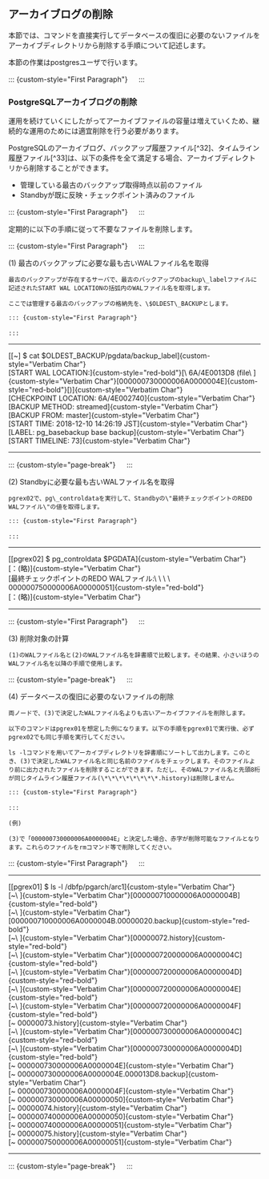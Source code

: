 アーカイブログの削除
--------------------

本節では、コマンドを直接実行してデータベースの復旧に必要のないファイルをアーカイブディレクトリから削除する手順について記述します。

本節の作業はpostgresユーザで行います。

::: {custom-style="First Paragraph"}
　
:::

### PostgreSQLアーカイブログの削除

運用を続けていくにしたがってアーカイブファイルの容量は増えていくため、継続的な運用のためには適宜削除を行う必要があります。

PostgreSQLのアーカイブログ、バックアップ履歴ファイル[^32]、タイムライン履歴ファイル[^33]は、以下の条件を全て満足する場合、アーカイブディレクトリから削除することができます。

-   管理している最古のバックアップ取得時点以前のファイル
-   Standbyが既に反映・チェックポイント済みのファイル

::: {custom-style="First Paragraph"}
　
:::

定期的に以下の手順に従って不要なファイルを削除します。

::: {custom-style="First Paragraph"}
　
:::

(1) 最古のバックアップに必要な最も古いWALファイル名を取得

    最古のバックアップが存在するサーバで、最古のバックアップのbackup\_labelファイルに記述されたSTART WAL LOCATIONの括弧内のWALファイル名を取得します。

    ここでは管理する最古のバックアップの格納先を、\$OLDEST\_BACKUPとします。

    ::: {custom-style="First Paragraph"}
    　
    :::

  ------------------------------------------------------------------------
  [\[\~\] \$ cat \$OLDEST_BACKUP/pgdata/backup_label]{custom-style="Verbatim Char"}\
  [START WAL LOCATION:]{custom-style="red-bold"}[\ 6A/4E0013D8 (file\ ]{custom-style="Verbatim Char"}[000000730000006A0000004E]{custom-style="red-bold"}[)]{custom-style="Verbatim Char"}\
  [CHECKPOINT LOCATION: 6A/4E002740]{custom-style="Verbatim Char"}\
  [BACKUP METHOD: streamed]{custom-style="Verbatim Char"}\
  [BACKUP FROM: master]{custom-style="Verbatim Char"}\
  [START TIME: 2018\-12\-10 14:26:19 JST]{custom-style="Verbatim Char"}\
  [LABEL: pg_basebackup base backup]{custom-style="Verbatim Char"}\
  [START TIMELINE: 73]{custom-style="Verbatim Char"}

  ------------------------------------------------------------------------

::: {custom-style="page-break"}
　
:::

(2) Standbyに必要な最も古いWALファイル名を取得

    pgrex02で、pg\_controldataを実行して、Standbyの\"最終チェックポイントのREDO WALファイル\"の値を取得します。

    ::: {custom-style="First Paragraph"}
    　
    :::

  ------------------------------------------------------------------------
  [\[pgrex02\] \$ pg_controldata \$PGDATA]{custom-style="Verbatim Char"}\
  [：(略)]{custom-style="Verbatim Char"}\
  [最終チェックポイントのREDO WALファイル:\ \ \ \ 000000750000006A00000051]{custom-style="red-bold"}\
  [：(略)]{custom-style="Verbatim Char"}

  ------------------------------------------------------------------------

::: {custom-style="First Paragraph"}
　
:::

(3) 削除対象の計算

    (1)のWALファイル名と(2)のWALファイル名を辞書順で比較します。その結果、小さいほうのWALファイル名を以降の手順で使用します。

::: {custom-style="page-break"}
　
:::

(4) データベースの復旧に必要のないファイルの削除

    両ノードで、(3)で決定したWALファイル名よりも古いアーカイブファイルを削除します。

    以下のコマンドはpgrex01を想定した例になります。以下の手順をpgrex01で実行後、必ずpgrex02でも同じ手順を実行してください。

    ls -lコマンドを用いてアーカイブディレクトリを辞書順にソートして出力します。このとき、(3)で決定したWALファイル名と同じ名前のファイルをチェックします。そのファイルより前に出力されたファイルを削除することができます。ただし、そのWALファイル名と先頭8桁が同じタイムライン履歴ファイル(\*\*\*\*\*\*\*\*.history)は削除しません。

    ::: {custom-style="First Paragraph"}
    　
    :::

    (例)

    (3)で「000000730000006A0000004E」と決定した場合、赤字が削除可能なファイルとなります。これらのファイルをrmコマンド等で削除してください。

::: {custom-style="First Paragraph"}
　
:::

  ------------------------------------------------------------------------
  [\[pgrex01\] \$ ls \-l /dbfp/pgarch/arc1]{custom-style="Verbatim Char"}\
  [\~\ ]{custom-style="Verbatim Char"}[000000710000006A0000004B]{custom-style="red-bold"}\
  [\~\ ]{custom-style="Verbatim Char"}[000000710000006A0000004B.00000020.backup]{custom-style="red-bold"}\
  [\~\ ]{custom-style="Verbatim Char"}[00000072.history]{custom-style="red-bold"}\
  [\~\ ]{custom-style="Verbatim Char"}[000000720000006A0000004C]{custom-style="red-bold"}\
  [\~\ ]{custom-style="Verbatim Char"}[000000720000006A0000004D]{custom-style="red-bold"}\
  [\~\ ]{custom-style="Verbatim Char"}[000000720000006A0000004E]{custom-style="red-bold"}\
  [\~\ ]{custom-style="Verbatim Char"}[000000720000006A0000004F]{custom-style="red-bold"}\
  [\~ 00000073.history]{custom-style="Verbatim Char"}\
  [\~\ ]{custom-style="Verbatim Char"}[000000730000006A0000004C]{custom-style="red-bold"}\
  [\~\ ]{custom-style="Verbatim Char"}[000000730000006A0000004D]{custom-style="red-bold"}\
  [\~ 000000730000006A0000004E]{custom-style="Verbatim Char"}\
  [\~ 000000730000006A0000004E.000013D8.backup]{custom-style="Verbatim Char"}\
  [\~ 000000730000006A0000004F]{custom-style="Verbatim Char"}\
  [\~ 000000730000006A00000050]{custom-style="Verbatim Char"}\
  [\~ 00000074.history]{custom-style="Verbatim Char"}\
  [\~ 000000740000006A00000050]{custom-style="Verbatim Char"}\
  [\~ 000000740000006A00000051]{custom-style="Verbatim Char"}\
  [\~ 00000075.history]{custom-style="Verbatim Char"}\
  [\~ 000000750000006A00000051]{custom-style="Verbatim Char"}

  ------------------------------------------------------------------------

::: {custom-style="page-break"}
　
:::


